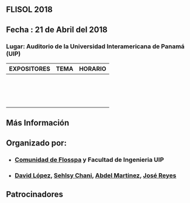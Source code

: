 
## FLISOL 2018

## Fecha : 21 de Abril del 2018
### Lugar: Auditorio de la Universidad Interamericana de Panamá (UIP)

|        EXPOSITORES    |                                TEMA                                        | HORARIO  |
|-----------------------|----------------------------------------------------------------------------|----------|
|                       |                                                                            |          |
|                       |                                                                            |          |
|                       |                                                                            |          |
|                       |                                                                            |          |
|                       |                                                                            |          |
|                       |                                                                            |          |
|                       |                                                                            |          |
|                       |                                                                            |          |
|                       |                                                                            |          |
|                       |                                                                            |          |
|                       |                                                                            |          |
|                       |                                                                            |          |
|                       |                                                                            |          |
|                       |                                                                            |          |
|                       |                                                                            |          |

## Más Información


## Organizado por:
- ### [Comunidad de Flosspa](https://floss-pa.net/) y Facultad de Ingenieria UIP
- ### [David López](https://twitter.com/David25LO?lang=es), [Sehlsy Chani](https://twitter.com/shelsxacm), [Abdel Martinez](https://twitter.com/abdelgmartinezl), [José Reyes](https://twitter.com/josereyes_ah?lang=es)

## Patrocinadores


